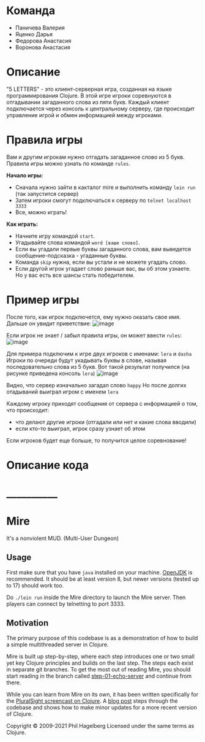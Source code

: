 # Команда
- Паничева Валерия
- Яценко Дарья
- Федорова Анастасия
- Воронова Анастасия
  
# Описание
"5 LETTERS" - это клиент-серверная игра, созданная на языке программирования Clojure. 
В этой игре игроки соревнуются в отгадывании загаданного слова из пяти букв. 
Каждый клиент подключается через консоль к центральному серверу, 
где происходит управление игрой и обмен информацией между игроками.

# Правила игры
Вам и другим игрокам нужно отгадать загаданное слово из 5 букв.
Правила игры можно узнать по команде `rules`.

**Начало игры:**

* Сначала нужно зайти в какталог mire и выполнить команду `lein run` (так запустится сервер)
* Затем игроки смогут подключаться к серверу по `telnet localhost 3333`
* Все, можно играть!
  
**Как играть:**

* Начните игру командой `start`.
* Угадывайте слова командой `word [ваше слово]`.
* Если вы угадали первые буквы загаданного слова, вам выведется сообщение-подсказка - угаданные буквы.
* Команда `skip` нужна, если вы устали и не можете угадать слово.
* Если другой игрок угадает слово раньше вас, вы об этом узнаете. Но у вас есть все шансы стать победителем.


# Пример игры
После того, как игрок подключется, ему нужно оказать свое имя.
Дальше он увидит приветствие:
![image](https://github.com/NonsmeNo/mire/assets/113109207/28e444c3-8638-43ce-9c1f-6c976d0b4527)

Если игрок не знает / забыл правила игры, он может ввести `rules`:
![image](https://github.com/NonsmeNo/mire/assets/113109207/abc781b3-08f3-479b-a3b3-0189e0057ef6)

Для примера подключим к игре двух игроков с именами: `lera` и `dasha`
Игроки по очереди будут укадывать буквы в слове, называя последовательно слова из 5 букв.
Вот такой результат получился (на рисунке приведена консоль `lera`)
![image](https://github.com/NonsmeNo/mire/assets/113109207/847661a5-5058-4c85-a87f-b77406278907)

Видно, что сервер изначально загадал слово `happy`
Но после долгих отадываний выиграл игром с именем `lera`

Каждому игроку приходят сообщения от сервера с информацией о том, что происходит:
- что делают другие игроки (отгадали или нет и какие слова вводили)
- если кто-то выиграл, игрок сразу узнает об этом

Если игроков будет еще больше, то получится целое соревнование!




# Описание кода


# __________
# Mire

It's a nonviolent MUD. (Multi-User Dungeon)

## Usage

First make sure that you have `java` installed on your
machine. [OpenJDK](https://adoptopenjdk.net) is recommended. It should
be at least version 8, but newer versions (tested up to 17) should work too.

Do `./lein run` inside the Mire directory to launch the Mire
server. Then players can connect by telnetting to port 3333.

## Motivation

The primary purpose of this codebase is as a demonstration of how to
build a simple multithreaded server in Clojure.

Mire is built up step-by-step, where each step introduces one or two
small yet key Clojure principles and builds on the last step. The
steps each exist in separate git branches. To get the most out of
reading Mire, you should start reading in the branch called
[step-01-echo-server](http://github.com/technomancy/mire/tree/01-echo-server)
and continue from there.

While you can learn from Mire on its own, it has been written
specifically for the [PluralSight screencast on
Clojure](https://www.pluralsight.com/courses/functional-programming-clojure).
A [blog post](https://technomancy.us/136) steps through the codebase
and shows how to make minor updates for a more recent version of Clojure.

Copyright © 2009-2021 Phil Hagelberg
Licensed under the same terms as Clojure.
